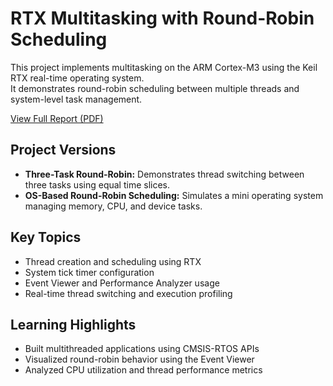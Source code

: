 # RTX Multitasking with Round-Robin Scheduling

This project implements multitasking on the ARM Cortex-M3 using the Keil RTX real-time operating system.  
It demonstrates round-robin scheduling between multiple threads and system-level task management.

[View Full Report (PDF)](./report3.pdf)

## Project Versions
- **Three-Task Round-Robin:** Demonstrates thread switching between three tasks using equal time slices.  
- **OS-Based Round-Robin Scheduling:** Simulates a mini operating system managing memory, CPU, and device tasks.

## Key Topics
- Thread creation and scheduling using RTX  
- System tick timer configuration  
- Event Viewer and Performance Analyzer usage  
- Real-time thread switching and execution profiling

## Learning Highlights
- Built multithreaded applications using CMSIS-RTOS APIs  
- Visualized round-robin behavior using the Event Viewer  
- Analyzed CPU utilization and thread performance metrics

